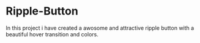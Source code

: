 # Ripple-Button
In this project i have created a awosome and attractive ripple button with a beautiful hover transition and colors.
